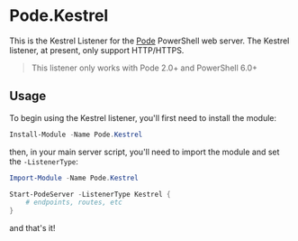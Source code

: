 # Pode.Kestrel

This is the Kestrel Listener for the [Pode](https://github.com/Badgerati/Pode) PowerShell web server. The Kestrel listener, at present, only support HTTP/HTTPS.

> This listener only works with Pode 2.0+ and PowerShell 6.0+


## Usage

To begin using the Kestrel listener, you'll first need to install the module:

```powershell
Install-Module -Name Pode.Kestrel
```

then, in your main server script, you'll need to import the module and set the `-ListenerType`:

```powershell
Import-Module -Name Pode.Kestrel

Start-PodeServer -ListenerType Kestrel {
    # endpoints, routes, etc
}
```

and that's it!
